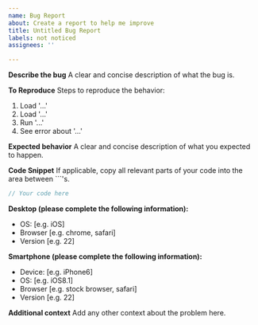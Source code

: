 ```yaml
---
name: Bug Report
about: Create a report to help me improve
title: Untitled Bug Report
labels: not noticed
assignees: ''

---
```


**Describe the bug**
A clear and concise description of what the bug is.

**To Reproduce**
Steps to reproduce the behavior:
1. Load '...'
2. Load '...'
3. Run '...'
4. See error about '...'

**Expected behavior**
A clear and concise description of what you expected to happen.

**Code Snippet**
If applicable, copy all relevant parts of your code into the area between \`\`\`'s.
```js
// Your code here
```

**Desktop (please complete the following information):**
 - OS: [e.g. iOS]
 - Browser [e.g. chrome, safari]
 - Version [e.g. 22]

**Smartphone (please complete the following information):**
 - Device: [e.g. iPhone6]
 - OS: [e.g. iOS8.1]
 - Browser [e.g. stock browser, safari]
 - Version [e.g. 22]

**Additional context**
Add any other context about the problem here.

